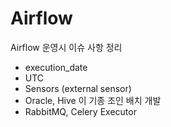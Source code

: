 # Airflow

Airflow 운영시 이슈 사항 정리
- execution_date
- UTC
- Sensors (external sensor)
- Oracle, Hive 이 기종 조인 배치 개발
- RabbitMQ, Celery Executor